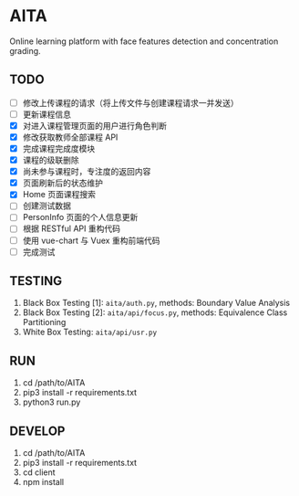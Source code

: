 # AITA

Online learning platform with face features detection and concentration grading.

## TODO

- [ ] 修改上传课程的请求（将上传文件与创建课程请求一并发送）
- [ ] 更新课程信息
- [x] 对进入课程管理页面的用户进行角色判断
- [x] 修改获取教师全部课程 API
- [x] 完成课程完成度模块
- [x] 课程的级联删除
- [x] 尚未参与课程时，专注度的返回内容
- [x] 页面刷新后的状态维护
- [x] Home 页面课程搜索
- [ ] 创建测试数据
- [ ] PersonInfo 页面的个人信息更新
- [ ] 根据 RESTful API 重构代码
- [ ] 使用 vue-chart 与 Vuex 重构前端代码
- [ ] 完成测试

## TESTING

  1. Black Box Testing [1]: `aita/auth.py`, methods: Boundary Value Analysis
  2. Black Box Testing [2]: `aita/api/focus.py`, methods: Equivalence Class Partitioning
  3. White Box Testing: `aita/api/usr.py`

## RUN

  1. cd /path/to/AITA
  2. pip3 install -r requirements.txt
  3. python3 run.py

## DEVELOP

  1. cd /path/to/AITA
  2. pip3 install -r requirements.txt
  3. cd client
  4. npm install
